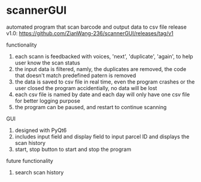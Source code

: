 # scannerGUI
automated program that scan barcode and output data to csv file
release v1.0: https://github.com/ZianWang-236/scannerGUI/releases/tag/v1

functionality
1. each scann is feedbacked with voices, 'next', 'duplicate', 'again', to help user know the scan status
2. the input data is filtered, namly, the duplicates are removed, the code that doesn't match predefined patern is removed
3. the data is saved to csv file in real time, even the program crashes or the user closed the program accidentially, no data will be lost
4. each csv file is named by date and each day will only have one csv file for better logging purpose
5. the program can be paused, and restart to continue scanning

GUI
1. designed with PyQt6
2. includes input field and display field to input parcel ID and displays the scan history
3. start, stop button to start and stop the program

future functionality
1. search scan history
